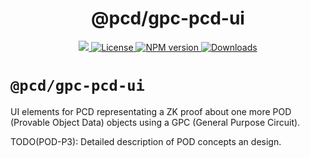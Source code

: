 <p align="center">
    <h1 align="center">
        @pcd/gpc-pcd-ui
    </h1>
</p>

<p align="center">
    <a href="https://github.com/proofcarryingdata">
        <img src="https://img.shields.io/badge/project-PCD-blue.svg?style=flat-square">
    </a>
    <a href="https://github.com/proofcarryingdata/zupass/blob/main/packages/pcd/gpc-pcd-ui/LICENSE">
        <img alt="License" src="https://img.shields.io/badge/license-GPL--3.0-green.svg?style=flat-square">
    </a>
    <a href="https://www.npmjs.com/package/@pcd/gpc-pcd-ui">
        <img alt="NPM version" src="https://img.shields.io/npm/v/@pcd/gpc-pcd-ui?style=flat-square" />
    </a>
    <a href="https://npmjs.org/package/@pcd/gpc-pcd-ui">
        <img alt="Downloads" src="https://img.shields.io/npm/dm/@pcd/gpc-pcd-ui.svg?style=flat-square" />
    </a>
</p>

# `@pcd/gpc-pcd-ui`

UI elements for PCD representating a ZK proof about one more POD (Provable Object Data) objects using a GPC (General Purpose Circuit).

TODO(POD-P3): Detailed description of POD concepts an design.
